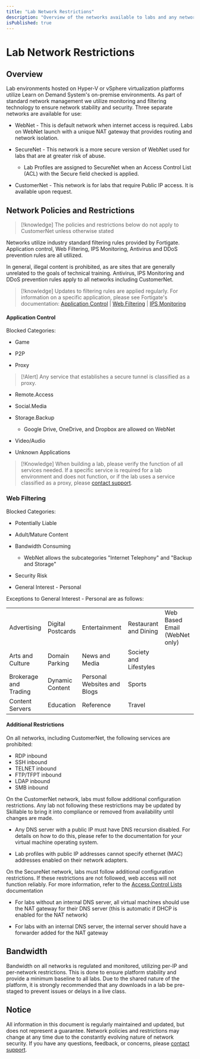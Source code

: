 ```yaml
---
title: "Lab Network Restrictions"
description: "Overview of the networks available to labs and any network restrictions."
isPublished: true
---
```


# Lab Network Restrictions

## Overview

Lab environments hosted on Hyper-V or vSphere virtualization platforms utilize Learn on Demand System's on-premise environments. As part of standard network management we utilize monitoring and filtering technology to ensure network stability and security. Three separate networks are available for use:

- WebNet - This is default network when internet access is required. Labs on WebNet launch with a unique NAT gateway that provides routing and network isolation.

- SecureNet - This network is a more secure version of WebNet used for labs that are at greater risk of abuse.
    - Lab Profiles are assigned to SecureNet when an Access Control List (ACL) with the Secure field checked is applied.

- CustomerNet - This network is for labs that require Public IP access. It is available upon request.

## Network Policies and Restrictions

>[!knowledge] The policies and restrictions below do not apply to CustomerNet unless otherwise stated

Networks utilize industry standard filtering rules provided by Fortigate. Application control, Web Filtering, IPS Monitoring, Antivirus and DDoS prevention rules are all utilized.

In general, illegal content is prohibited, as are sites that are generally unrelated to the goals of technical training. Antivirus, IPS Monitoring and DDoS prevention rules apply to all networks including CustomerNet.

>[!knowledge] Updates to filtering rules are applied regularly. For information on a specific application, please see Fortigate's documentation:
[Application Control](https://fortiguard.com/appcontrol) | [Web Filtering](https://fortiguard.com/webfilter) | [IPS Monitoring](https://fortiguard.com/learnmore#ips)

#### Application Control

Blocked Categories:

- Game

- P2P

- Proxy

>[!Alert] Any service that establishes a secure tunnel is classified as a proxy.

- Remote.Access

- Social.Media

- Storage.Backup
    - Google Drive, OneDrive, and Dropbox are allowed on WebNet

- Video/Audio

- Unknown Applications

>[!Knowledge] When building a lab, please verify the function of all services needed. If a specific service is required for a lab environment and does not function, or if the lab uses a service classified as a proxy, please [contact support](https://www.skillable.com/customer-support/).

### Web Filtering

Blocked Categories:

- Potentially Liable

- Adult/Mature Content

- Bandwidth Consuming
    - WebNet allows the subcategories "Internet Telephony" and "Backup and Storage"

- Security Risk

- General Interest - Personal

Exceptions to General Interest - Personal are as follows:

|                         |                   |                             |                        |                               |
|-------------------------|-------------------|-----------------------------|------------------------|-------------------------------|
| Advertising             | Digital Postcards | Entertainment               | Restaurant and Dining  | Web Based Email (WebNet only) |
|  Arts and Culture       | Domain Parking    | News and Media              | Society and Lifestyles |                               |
| Brokerage and   Trading | Dynamic Content   | Personal Websites and Blogs | Sports                 |                               |
| Content Servers         | Education         | Reference                   | Travel                 |                               |

#### Additional Restrictions

On all networks, including CustomerNet, the following services are prohibited:

- RDP inbound
- SSH inbound
- TELNET inbound
- FTP/TFPT inbound
- LDAP inbound
- SMB inbound

On the CustomerNet network, labs must follow additional configuration restrictions. Any lab not following these restrictions may be updated by Skillable to bring it into compliance or removed from availability until changes are made.

- Any DNS server with a public IP must have DNS recursion disabled. For details on how to do this, please refer to the documentation for your virtual machine operating system.

- Lab profiles with public IP addresses cannot specify ethernet (MAC) addresses enabled on their network adapters.

On the SecureNet network, labs must follow additional configuration restrictions. If these restrictions are not followed, web access will not function reliably. For more information, refer to the [Access Control Lists](access-control-lists.md) documentation

- For labs without an internal DNS server, all virtual machines should use the NAT gateway for their DNS server (this is automatic if DHCP is enabled for the NAT network)

- For labs with an internal DNS server, the internal server should have a forwarder added for the NAT gateway 

## Bandwidth

Bandwidth on all networks is regulated and monitored, utilizing per-IP and per-network restrictions. This is done to ensure platform stability and provide a minimum baseline to all labs. Due to the shared nature of the platform, it is strongly recommended that any downloads in a lab be pre-staged to prevent issues or delays in a live class.

## Notice

All information in this document is regularly maintained and updated, but does not represent a guarantee. Network policies and restrictions may change at any time due to the constantly evolving nature of network security. If you have any questions, feedback, or concerns, please [contact support](https://www.skillable.com/customer-support/).
